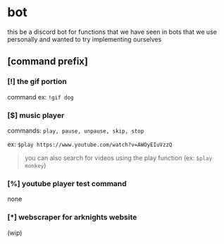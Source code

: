# bot
this be a discord bot for functions that we have seen in bots that we use personally and wanted to try implementing ourselves

## [command prefix]

### [!] the gif portion
command ex: `!gif dog`
### [$] music player
commands: `play, pause, unpause, skip, stop`

ex: `$play https://www.youtube.com/watch?v=AWOyEIuVzzQ`
> you can also search for videos using the play function (ex: `$play monkey`)
### [%] youtube player test command
none
### [*] webscraper for arknights website
(wip)
